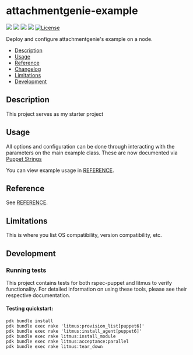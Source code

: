 # attachmentgenie-example

[![](https://img.shields.io/puppetforge/pdk-version/attachmentgenie/example.svg?style=popout)](https://forge.puppetlabs.com/attachmentgenie/example)
[![](https://img.shields.io/puppetforge/v/attachmentgenie/example.svg?style=popout)](https://forge.puppetlabs.com/attachmentgenie/example)
[![](https://img.shields.io/puppetforge/dt/attachmentgenie/example.svg?style=popout)](https://forge.puppetlabs.com/attachmentgenie/example)
[![](https://travis-ci.org/attachmentgenie/attachmentgenie-example.svg?branch=master)](https://travis-ci.org/attachmentgenie/attachmentgenie-example)
[![License](https://img.shields.io/github/license/attachmentgenie/attachmentgenie-example?stype=popout)](https://github.com/attachmentgenie/attachmentgenie-example/blob/master/LICENSE)

Deploy and configure attachmentgenie's example on a node.

- [Description](#description)
- [Usage](#usage)
- [Reference](#reference)
- [Changelog](#changelog)
- [Limitations](#limitations)
- [Development](#development)

## Description

This project serves as my starter project

## Usage

All options and configuration can be done through interacting with the parameters
on the main example class.
These are now documented via [Puppet Strings](https://github.com/puppetlabs/puppet-strings)

You can view example usage in [REFERENCE](REFERENCE.md).

## Reference

See [REFERENCE](REFERENCE.md).

## Limitations

This is where you list OS compatibility, version compatibility, etc.

## Development

### Running tests

This project contains tests for both rspec-puppet and litmus to verify functionality. For detailed information on using these tools, please see their respective documentation.

#### Testing quickstart:

```
pdk bundle install
pdk bundle exec rake 'litmus:provision_list[puppet6]'
pdk bundle exec rake 'litmus:install_agent[puppet6]'
pdk bundle exec rake litmus:install_module
pdk bundle exec rake litmus:acceptance:parallel
pdk bundle exec rake litmus:tear_down
